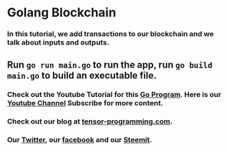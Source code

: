 # Golang Blockchain

### In this tutorial, we add transactions to our blockchain and we talk about inputs and outputs.

## Run `go run main.go` to run the app, run `go build main.go` to build an executable file.

### Check out the Youtube Tutorial for this [Go Program](https://youtu.be/HNID8W2jgRM). Here is our [Youtube Channel](https://www.youtube.com/channel/UCYqCZOwHbnPwyjawKfE21wg) Subscribe for more content.

### Check out our blog at [tensor-programming.com](http://tensor-programming.com/).

### Our [Twitter](https://twitter.com/TensorProgram), our [facebook](https://www.facebook.com/Tensor-Programming-1197847143611799/) and our [Steemit](https://steemit.com/@tensor).
